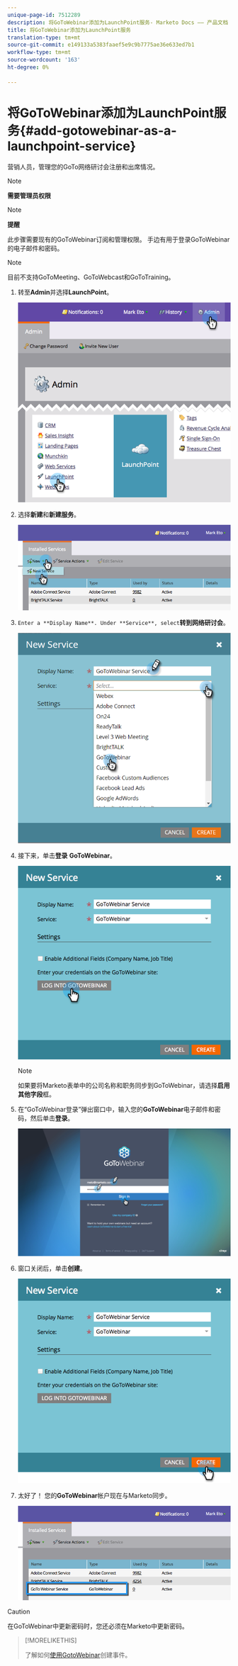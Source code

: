 ```yaml
---
unique-page-id: 7512289
description: 将GoToWebinar添加为LaunchPoint服务- Marketo Docs —— 产品文档
title: 将GoToWebinar添加为LaunchPoint服务
translation-type: tm+mt
source-git-commit: e149133a5383faaef5e9c9b7775ae36e633ed7b1
workflow-type: tm+mt
source-wordcount: '163'
ht-degree: 0%

---
```



# 将GoToWebinar添加为LaunchPoint服务{#add-gotowebinar-as-a-launchpoint-service}

营销人员，管理您的GoTo网络研讨会注册和出席情况。

>[!NOTE]
>
>**需要管理员权限**

>[!NOTE]
>
>**提醒**
>
>此步骤需要现有的GoToWebinar订阅和管理权限。 手边有用于登录GoToWebinar的电子邮件和密码。

>[!NOTE]
>
>目前不支持GoToMeeting、GoToWebcast和GoToTraining。

1. 转至&#x200B;**Admin**&#x200B;并选择&#x200B;**LaunchPoint**。

   ![](assets/image2015-4-22-15-3a33-3a47.png)

1. 选择&#x200B;**新建**&#x200B;和&#x200B;**新建服务**。

   ![](assets/new-service-gotowebinar.png)

1. `Enter a **Display Name**. Under **Service**, select`**转到网络研讨会**。

   ![](assets/new-service-goto-webinar1.png)

1. 接下来，单击&#x200B;**登录** **GoToWebinar**。

   ![](assets/image2015-4-22-15-3a57-3a59.png)

   >[!NOTE]
   >
   >如果要将Marketo表单中的公司名称和职务同步到GoToWebinar，请选择&#x200B;**启用其他字段**&#x200B;框。

1. 在“GoToWebinar登录”弹出窗口中，输入您的&#x200B;**GoToWebinar**&#x200B;电子邮件和密码，然后单击&#x200B;**登录**。

   ![](assets/image2015-4-22-15-3a52-3a31.png)

1. 窗口关闭后，单击&#x200B;**创建**。

   ![](assets/image2015-4-22-15-3a57-3a43.png)

1. 太好了！ 您的&#x200B;**GoToWebinar**&#x200B;帐户现在与Marketo同步。

   ![](assets/goto-webinar.png)

>[!CAUTION]
>
>在GoToWebinar中更新密码时，您还必须在Marketo中更新密码。

>[!MORELIKETHIS]
>
>了解如何[使用GotoWebinar](../../../product-docs/demand-generation/events/create-an-event/create-an-event-with-gotowebinar.md)创建事件。

